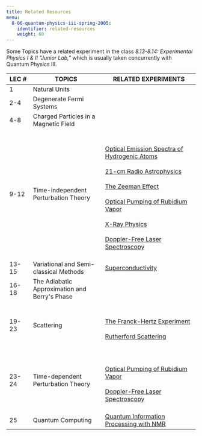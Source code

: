 ```yaml
---
title: Related Resources
menu:
  8-06-quantum-physics-iii-spring-2005:
    identifier: related-resources
    weight: 60
---
```

Some Topics have a related experiment in the class _8.13-8.14: Experimental Physics I & II "Junior Lab,"_ which is usually taken concurrently with Quantum Physics III.

| LEC # | TOPICS | RELATED EXPERIMENTS |
| --- | --- | --- |
| 1 | Natural Units |   |
| 2-4 | Degenerate Fermi Systems |   |
| 4-8 | Charged Particles in a Magnetic Field |   |
| 9-12 | Time-independent Perturbation Theory | <br><br>[Optical Emission Spectra of Hydrogenic Atoms](/courses/physics/8-13-14-experimental-physics-i-ii-junior-lab-fall-2007-spring-2008/labs/lab11)<br><br>[21-cm Radio Astrophysics](/courses/physics/8-13-14-experimental-physics-i-ii-junior-lab-fall-2007-spring-2008/labs/lab15)<br><br>[The Zeeman Effect](/courses/physics/8-13-14-experimental-physics-i-ii-junior-lab-fall-2007-spring-2008/labs/lab16)<br><br>[Optical Pumping of Rubidium Vapor](/courses/physics/8-13-14-experimental-physics-i-ii-junior-lab-fall-2007-spring-2008/labs/lab17)<br><br>[X-Ray Physics](/courses/physics/8-13-14-experimental-physics-i-ii-junior-lab-fall-2007-spring-2008/labs/lab19)<br><br>[Doppler-Free Laser Spectroscopy](/courses/physics/8-13-14-experimental-physics-i-ii-junior-lab-fall-2007-spring-2008/labs/lab21)<br><br> |
| 13-15 | Variational and Semi-classical Methods | [Superconductivity](/courses/physics/8-13-14-experimental-physics-i-ii-junior-lab-fall-2007-spring-2008/labs/lab20) |
| 16-18 | The Adiabatic Approximation and Berry's Phase |   |
| 19-23 | Scattering | <br><br>[The Franck-Hertz Experiment](/courses/physics/8-13-14-experimental-physics-i-ii-junior-lab-fall-2007-spring-2008/labs/lab6)<br><br>[Rutherford Scattering](/courses/physics/8-13-14-experimental-physics-i-ii-junior-lab-fall-2007-spring-2008/labs/lab10)<br><br> |
| 23-24 | Time-dependent Perturbation Theory | <br><br>[Optical Pumping of Rubidium Vapor](/courses/physics/8-13-14-experimental-physics-i-ii-junior-lab-fall-2007-spring-2008/labs/lab17) <br><br>[Doppler-Free Laser Spectroscopy](/courses/physics/8-13-14-experimental-physics-i-ii-junior-lab-fall-2007-spring-2008/labs/lab21)<br><br> |
| 25 | Quantum Computing | [Quantum Information Processing with NMR](/courses/physics/8-13-14-experimental-physics-i-ii-junior-lab-fall-2007-spring-2008/labs/lab22)